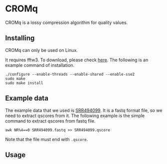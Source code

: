 # CROMq
CROMq is a lossy compression algorithm for quality values.

## Installing
CROMq can only be used on Linux.

It requires fftw3. To download, please check [here](http://www.fftw.org/download.html).
The following is an example command of installation.

```
./configure --enable-threads --enable-shared --enable-sse2
sudo make
sudo make install
```

## Example data
The example data that we used is [SRR494099](https://www.ebi.ac.uk/ena/data/view/SRR494099).
It is a fastq format file, so we need to extract qscores from it.
The following example is the simple command to extract qscores from fastq file.

```
awk NR%4==0 SRR494099.fastq >> SRR494099.qscore
```

Note that the file must end with `.qscore`.

## Usage

